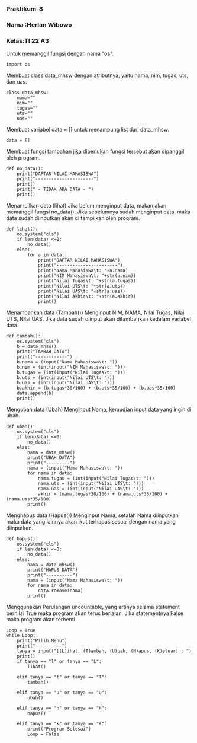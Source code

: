 ### Praktikum-8
### Nama :Herlan Wibowo
### Kelas:TI 22 A3
Untuk memanggil fungsi dengan nama "os".

    import os
Membuat class data_mhsw dengan atributnya, yaitu nama, nim, tugas, uts, dan uas.

    class data_mhsw:
        nama=""
        nim=""
        tugas=""
        uts=""
        uas=""
Membuat variabel data = [] untuk menampung list dari data_mhsw.

    data = []
Membuat fungsi tambahan jika diperlukan fungsi tersebut akan dipanggil oleh program.

    def no_data():
        print("DAFTAR NILAI MAHASISWA")
        print("----------------------")
        print()
        print(" - TIDAK ADA DATA - ")
        print()
Menampilkan data (lihat)
Jika belum menginput data, makan akan memanggil fungsi no_data().
Jika sebelumnya sudah menginput data, maka data sudah diinputkan akan di tampilkan oleh program.

    def lihat():
        os.system("cls")
        if len(data) <=0:
            no_data()
        else:
            for a in data:
                print("DAFTAR NILAI MAHASISWA")
                print("-----------------------")
                print("Nama Mahasiswa\t: "+a.nama)
                print("NIM Mahasiswa\t: "+str(a.nim))
                print("Nilai Tugas\t: "+str(a.tugas))
                print("Nilai UTS\t: "+str(a.uts))
                print("Nilai UAS\t: "+str(a.uas))
                print("Nilai Akhir\t: "+str(a.akhir))
                print()

Menambahkan data (Tambah())
Menginput NIM, NAMA, Nilai Tugas, Nilai UTS, Nilai UAS.
Jika data sudah diinput akan ditambahkan kedalam variabel data.

    def tambah():
        os.system("cls")
        b = data_mhsw()
        print("TAMBAH DATA")
        print("------------")
        b.nama = (input("Nama Mahasiswa\t: "))
        b.nim = (int(input("NIM Mahasiswa\t: ")))
        b.tugas = (int(input("Nilai Tugas\t: ")))
        b.uts = (int(input("Nilai UTS\t: ")))
        b.uas = (int(input("Nilai UAS\t: ")))
        b.akhir = (b.tugas*30/100) + (b.uts*35/100) + (b.uas*35/100)
        data.append(b)
        print()
Mengubah data (Ubah)
Menginput Nama, kemudian input data yang ingin di ubah.

    def ubah():
        os.system("cls")
        if len(data) <=0:
            no_data()
        else:
            nama = data_mhsw()
            print("UBAH DATA")
            print("---------")
            nama = (input("Nama Mahasiswa\t: "))
            for nama in data:
                nama.tugas = (int(input("Nilai Tugas\t: ")))
                nama.uts = (int(input("Nilai UTS\t: ")))
                nama.uas = (int(input("Nilai UAS\t: ")))
                akhir = (nama.tugas*30/100) + (nama.uts*35/100) + (nama.uas*35/100)
            print()
Menghapus data (Hapus())
Menginput Nama, setalah Nama diinputkan maka data yang lainnya akan ikut terhapus sesuai dengan nama yang diinputkan.

    def hapus():
        os.system("cls")
        if len(data) <=0:
            no_data()
        else:
            nama = data_mhsw()
            print("HAPUS DATA")
            print("----------")
            nama = (input("Nama Mahasiswa\t: "))
            for nama in data:
                data.remove(nama)
            print()
Menggunakan Perulangan uncountable, yang artinya selama statement bernilai True maka program akan terus berjalan. Jika statementnya False maka program akan terhenti.

    Loop = True
    while Loop:
        print("Pilih Menu")
        print("----------")
        tanya = input("[(L)ihat, (T)ambah, (U)bah, (H)apus, (K)eluar] : ")
        print()
        if tanya == "l" or tanya == "L":
            lihat()

        elif tanya == "t" or tanya == "T":
            tambah()

        elif tanya == "u" or tanya == "U":
            ubah()

        elif tanya == "h" or tanya == "H":
            hapus()

        elif tanya == "k" or tanya == "K":
            print("Program Selesai")
            Loop = False